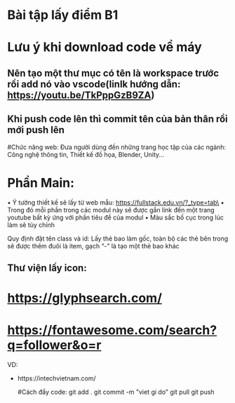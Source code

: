 # Bài tập lấy điểm B1

# Lưu ý khi download code về máy
## Nên tạo một thư mục có tên là workspace trước rồi add nó vào vscode(linlk hướng dẫn: https://youtu.be/TkPppGzB9ZA)

## Khi push code lên thì commit tên của bản thân rồi mới push lên

#Chức năng web: Đưa người dùng đến những trang học tập của các ngành: Công nghệ thông tin, Thiết kế đồ họa, Blender, Unity…

# Phần Main:
•	Ý tưởng thiết kế sẽ lấy từ web mẫu: https://fullstack.edu.vn/?_type=tab\
•	Trong đó mỗi phần trong các modul này sẽ được gắn link đến một trang youtube bất kỳ ứng với phần tiêu đề của modul
•	Màu sắc bố cục trong lúc làm sẽ tùy chỉnh

Quy định đặt tên class và id: Lấy thẻ bao làm gốc, toàn bộ các thẻ bên trong sẽ được thêm đuôi là item, gạch “-” là tạo một thẻ bao khác

## Thư viện lấy icon: 
# https://glyphsearch.com/
# https://fontawesome.com/search?q=follower&o=r


VD: 
<nav class="header__navbar">
                    <ul class="header__navbar-list">
                        <li class="header__navbar-item” </li>
			</ul>
</nav>

 
https://intechvietnam.com/

#Cách đẩy code:
git add .
git commit -m "viet gi do"
git pull
git push

